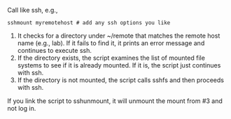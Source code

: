 Call like ssh, e.g.,

    sshmount myremotehost # add any ssh options you like

1. It checks for a directory under ~/remote that matches the remote host name (e.g., lab). If it fails to find it, it prints an error message and continues to execute ssh.
2. If the directory exists, the script examines the list of mounted file systems to see if it is already mounted. If it is, the script just continues with ssh.
3. If the directory is not mounted, the script calls sshfs and then proceeds with ssh.

If you link the script to sshunmount, it will unmount the mount from #3 and not log in.

